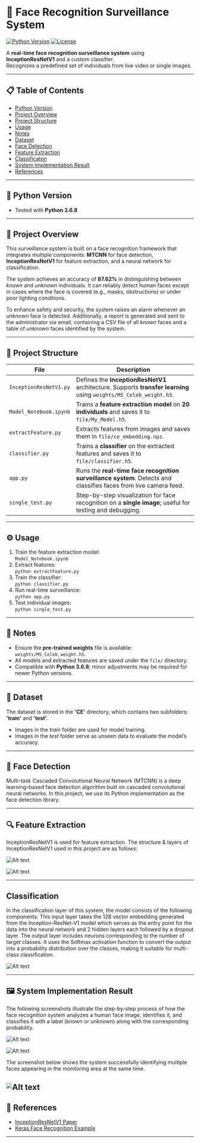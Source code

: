 # 🎯 Face Recognition Surveillance System

[![Python Version](https://img.shields.io/badge/python-3.6.8-blue.svg)](https://www.python.org/)
[![License](https://img.shields.io/badge/license-Apache%202.0-green.svg)](https://www.apache.org/licenses/LICENSE-2.0)

A **real-time face recognition surveillance system** using **InceptionResNetV1** and a custom classifier.  
Recognizes a predefined set of individuals from live video or single images.

---

## 📋 Table of Contents
- [Python Version](#-python-version)
- [Project Overview](#-project-overview)
- [Project Structure](#-project-structure)
- [Usage](#-usage)
- [Notes](#-notes)
- [Dataset](#-dataset)
- [Face Detection](#-face-detection)
- [Feature Extraction](#-feature-extraction)
- [Classificaton](#-classification)
- [System Implementation Result](#-system-implementation-result)
- [References](#-references)

---

## 🐍 Python Version
- Tested with **Python 3.6.8**

---
## 🎯 Project Overview  

This surveillance system is built on a face recognition framework that integrates multiple components: **MTCNN** for face detection, **InceptionResNetV1** for feature extraction, and a neural network for classification.  

The system achieves an accuracy of **87.62%** in distinguishing between *known* and *unknown* individuals. It can reliably detect human faces except in cases where the face is covered (e.g., masks, obstructions) or under poor lighting conditions.  

To enhance safety and security, the system raises an alarm whenever an *unknown* face is detected. Additionally, a report is generated and sent to the administrator via email, containing a CSV file of all *known* faces and a table of *unknown* faces identified by the system.  

---

## 📂 Project Structure

| File | Description |
|------|-------------|
| `InceptionResNetV1.py` | Defines the **InceptionResNetV1** architecture. Supports **transfer learning** using `weights/MS_Celeb_weight.h5`. |
| `Model_Notebook.ipynb` | Trains a **feature extraction model** on **20 individuals** and saves it to `file/My_Model.h5`. |
| `extractFeature.py` | Extracts features from images and saves them in `file/ce_embedding.npz`. |
| `classifier.py` | Trains a **classifier** on the extracted features and saves it to `file/classifier.h5`. |
| `app.py` | Runs the **real-time face recognition surveillance system**. Detects and classifies faces from live camera feed. |
| `single_test.py` | Step-by-step visualization for face recognition on a **single image**; useful for testing and debugging. |

---

## ⚙️ Usage

1. Train the feature extraction model:  
   `Model_Notebook.ipynb`
2. Extract features:  
   `python extractFeature.py`
3. Train the classifier:  
   `python classifier.py`
4. Run real-time surveillance:  
   `python app.py`
5. Test individual images:  
   `python single_test.py`

---

## 📝 Notes
- Ensure the **pre-trained weights** file is available: `weights/MS_Celeb_weight.h5`.
- All models and extracted features are saved under the `file/` directory.
- Compatible with **Python 3.6.8**; minor adjustments may be required for newer Python versions.

---
## 📂 Dataset  

The dataset is stored in the **'CE'** directory, which contains two subfolders: **'train'** and **'test'**.  
- Images in the *train* folder are used for model training.  
- Images in the *test* folder serve as unseen data to evaluate the model’s accuracy.  

---
## 👤 Face Detection

Multi-task Cascaded Convolutional Neural Network (MTCNN) is a deep learning–based face detection algorithm built on cascaded convolutional neural networks. In this project, we use its Python implementation as the face detection library.

---
## 🔍 Feature Extraction

InceptionResNetV1 is used for feature extraction. The structure & layers of InceptionResNetV1 used in this project are as follows:

![Alt text](InceptionResNetV1_structure.jpg)

![Alt text](InceptionResNetV1_layers.jpg)

---
## Classification
In the classification layer of this system, the model consists of the following components: This input layer takes the 128 vector embedding generated from the Inception-ResNet-V1 model which serves as the entry point for the data into the neural 
network and 2 hidden layers each followed by a dropout layer. The output layer includes neurons corresponding to the number of target classes. It uses the Softmax activation function to convert the output into a probability distribution over the classes, making it suitable for multi-class classification. 

![Alt text](classification_nn.jpg)

---
## 🖼️ System Implementation Result  

   The following screenshots illustrate the step-by-step process of how the face recognition system analyzes a human face image, identifies it, and classifies it with a label (known or unknown) along with the corresponding probability.

![Alt text](known.jpg)

![Alt text](unknown.jpg)

  The screenshot below shows the system successfully identifying multiple faces appearing in the monitoring area at the same time.  


![Alt text](recognizing-known-and-unknown-in-real-time.jpg)
---

## 📌 References
- [InceptionResNetV1 Paper](https://arxiv.org/abs/1602.07261)
- [Keras Face Recognition Example](https://keras.io/examples/vision/face_recognition/)

---


